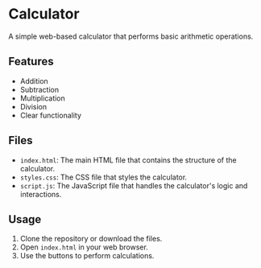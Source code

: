 # Calculator

A simple web-based calculator that performs basic arithmetic operations.

## Features

- Addition
- Subtraction
- Multiplication
- Division
- Clear functionality

## Files

- `index.html`: The main HTML file that contains the structure of the calculator.
- `styles.css`: The CSS file that styles the calculator.
- `script.js`: The JavaScript file that handles the calculator's logic and interactions.

## Usage

1. Clone the repository or download the files.
2. Open `index.html` in your web browser.
3. Use the buttons to perform calculations.
